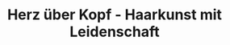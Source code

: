---
title: "Herz über Kopf - Haarkunst mit Leidenschaft"
url: /kornwestheim/herz-ueber-kopf-haarkunst-mit-leidenschaft/
shop: Friseur
---
